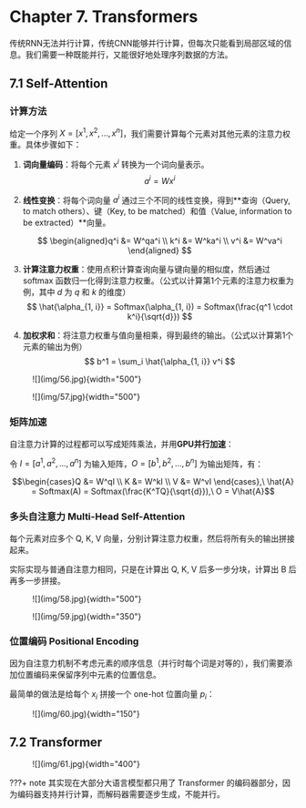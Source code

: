 # Chapter 7. Transformers

传统RNN无法并行计算，传统CNN能够并行计算，但每次只能看到局部区域的信息。我们需要一种既能并行，又能很好地处理序列数据的方法。

## 7.1 Self-Attention

### 计算方法

给定一个序列 $X = [x^1, x^2, ..., x^n]$，我们需要计算每个元素对其他元素的注意力权重。具体步骤如下：

1. **词向量编码**：将每个元素 $x^i$ 转换为一个词向量表示。
    $$ a^i = Wx^i $$
2. **线性变换**：将每个词向量 $a^i$ 通过三个不同的线性变换，得到**查询（Query, to match others）、键（Key, to be matched）和值（Value, information to be extracted）**向量。

    $$ \begin{aligned}q^i &= W^qa^i \\ k^i &= W^ka^i \\ v^i &= W^va^i \end{aligned} $$

3. **计算注意力权重**：使用点积计算查询向量与键向量的相似度，然后通过 softmax 函数归一化得到注意力权重。（公式以计算第1个元素的注意力权重为例，其中 $d$ 为 $q$ 和 $k$ 的维度）
    $$ \hat{\alpha_{1, i}} = Softmax(\alpha_{1, i}) = Softmax(\frac{q^1 \cdot k^i}{\sqrt{d}}) $$
4. **加权求和**：将注意力权重与值向量相乘，得到最终的输出。（公式以计算第1个元素的输出为例）
    $$ b^1 = \sum_i \hat{\alpha_{1, i}} v^i $$

<figure markdown="span">
    ![](img/56.jpg){width="500"}
</figure>

<figure markdown="span">
    ![](img/57.jpg){width="500"}
</figure>

### 矩阵加速

自注意力计算的过程都可以写成矩阵乘法，并用**GPU并行加速**：

令 $I = [a^1, a^2, ..., a^n]$ 为输入矩阵，$O = [b^1, b^2, ..., b^n]$ 为输出矩阵，有：

$$\begin{cases}Q &= W^qI \\ K &= W^kI \\ V &= W^vI \end{cases},\ \hat{A} = Softmax(A) = Softmax(\frac{K^TQ}{\sqrt{d}}),\ O = V\hat{A}$$

### 多头自注意力 Multi-Head Self-Attention

每个元素对应多个 Q, K, V 向量，分别计算注意力权重，然后将所有头的输出拼接起来。

实际实现与普通自注意力相同，只是在计算出 Q, K, V 后多一步分块，计算出 B 后再多一步拼接。

<figure markdown="span">
    ![](img/58.jpg){width="500"}
</figure>

<figure markdown="span">
    ![](img/59.jpg){width="350"}
</figure>

### 位置编码 Positional Encoding

因为自注意力机制不考虑元素的顺序信息（并行时每个词是对等的），我们需要添加位置编码来保留序列中元素的位置信息。

最简单的做法是给每个 $x_i$ 拼接一个 one-hot 位置向量 $p_i$：

<figure markdown="span">
    ![](img/60.jpg){width="150"}
</figure>

## 7.2 Transformer

<figure markdown="span">
    ![](img/61.jpg){width="400"}
</figure>

???+ note 
    其实现在大部分大语言模型都只用了 Transformer 的编码器部分，因为编码器支持并行计算，而解码器需要逐步生成，不能并行。